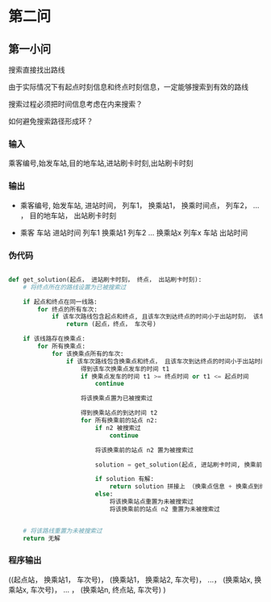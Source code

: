 # 第二问

## 第一小问

搜索直接找出路线

由于实际情况下有起点时刻信息和终点时刻信息，一定能够搜索到有效的路线

搜索过程必须把时间信息考虑在内来搜索？

如何避免搜索路径形成环？

### 输入

乘客编号,始发车站,目的地车站,进站刷卡时刻,出站刷卡时刻

### 输出

- 乘客编号, 始发车站, 进站时间， 列车1， 换乘站1， 换乘时间点， 列车2， ... ， 目的地车站， 出站刷卡时刻

- 乘客 车站 进站时间 列车1 换乘站1 列车2 … 换乘站x 列车x 车站 出站时间


### 伪代码

```python

def get_solution(起点， 进站刷卡时刻， 终点， 出站刷卡时刻):
    # 将终点所在的路线设置为已被搜索过

    if 起点和终点在同一线路:
        for 终点的所有车次:
            if 该车次路线包含起点和终点, 且该车次到达终点的时间小于出站时刻， 该车次在起点的发车时间大于进站时刻:
                return (起点，终点， 车次号)

    if 该线路存在换乘点:
        for 所有换乘点:
            for 该换乘点所有的车次:
                if 该车次路线包含换乘点和终点， 且该车次到达终点的时间小于出站时间:
                    得到该车次换乘点发车的时间 t1
                    if 换乘点发车的时间 t1 >= 终点时间 or t1 <= 起点时间
                        continue

                    将该换乘点置为已被搜索过

                    得到换乘站点的到达时间 t2
                    for 所有换乘前的站点 n2:
                        if n2 被搜索过
                            continue

                        将该换乘前的站点 n2 置为被搜索过

                        solution = get_solution(起点, 进站刷卡时间, 换乘前的站点 n2, 换乘站点的到达时间 t2)

                        if solution 有解:
                            return solution 拼接上 （换乘点信息 + 换乘点到终点的路线）
                        else:
                            将该换乘站点重置为未被搜索过
                            将该换乘前的站点 n2 重置为未被搜索过


    # 将该路线重置为未被搜索过
    return 无解

```

### 程序输出

((起点站， 换乘站1， 车次号)， (换乘站1， 换乘站2, 车次号)， ...， (换乘站x, 换乘站x, 车次号)， ... ， (换乘站n, 终点站, 车次号) )


